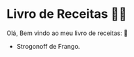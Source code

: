 # Livro de Receitas :cook:

Olá, Bem vindo ao meu livro de receitas: :wave:

* Strogonoff de Frango.
